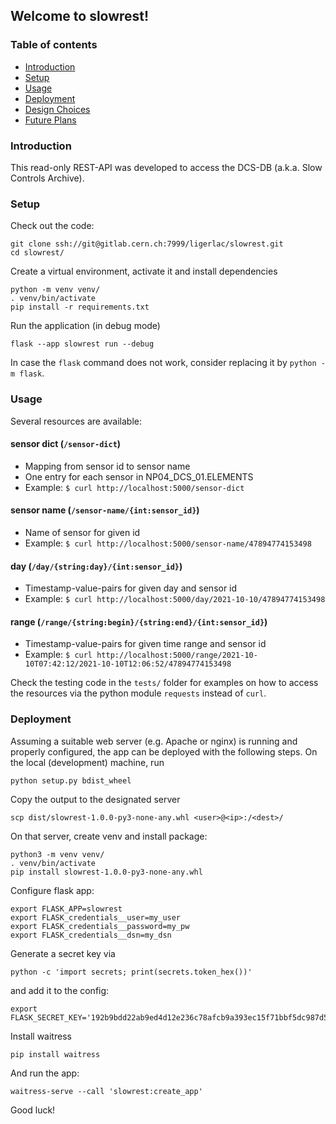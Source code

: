 ## Welcome to slowrest!
### Table of contents
* [Introduction](#introduction)
* [Setup](#setup)
* [Usage](#usage)
* [Deployment](#deployment)
* [Design Choices](#designchoices)
* [Future Plans](#futureplans)

### Introduction
This read-only REST-API was developed to access the DCS-DB (a.k.a. Slow Controls Archive).

### Setup
Check out the code:
```shell
git clone ssh://git@gitlab.cern.ch:7999/ligerlac/slowrest.git
cd slowrest/
```
Create a virtual environment, activate it and install dependencies
```shell
python -m venv venv/
. venv/bin/activate
pip install -r requirements.txt
```
Run the application (in debug mode)
```shell
flask --app slowrest run --debug
```
In case the ```flask``` command does not work, consider replacing it by
```python -m flask```. 


### Usage
Several resources are available:

#### sensor dict (```/sensor-dict```)
* Mapping from sensor id to sensor name
* One entry for each sensor in NP04_DCS_01.ELEMENTS
* Example: ```$ curl http://localhost:5000/sensor-dict```

#### sensor name (```/sensor-name/{int:sensor_id}```)
* Name of sensor for given id
* Example: ```$ curl http://localhost:5000/sensor-name/47894774153498```

#### day (```/day/{string:day}/{int:sensor_id}```)
* Timestamp-value-pairs for given day and sensor id
* Example: ```$ curl http://localhost:5000/day/2021-10-10/47894774153498```

#### range (```/range/{string:begin}/{string:end}/{int:sensor_id}```)
* Timestamp-value-pairs for given time range and sensor id
* Example: ```$ curl http://localhost:5000/range/2021-10-10T07:42:12/2021-10-10T12:06:52/47894774153498```

Check the testing code in the ```tests/``` folder for examples
on how to access the resources via the python module ```requests```
instead of ```curl```.


### Deployment
Assuming a suitable web server (e.g. Apache or nginx) is running
and properly configured, the app can be deployed with the
following steps. On the local (development) machine, run
```
python setup.py bdist_wheel
```
Copy the output to the designated server
```
scp dist/slowrest-1.0.0-py3-none-any.whl <user>@<ip>:/<dest>/
```
On that server, create venv and install package:
```
python3 -m venv venv/
. venv/bin/activate
pip install slowrest-1.0.0-py3-none-any.whl
```
Configure flask app:
```
export FLASK_APP=slowrest
export FLASK_credentials__user=my_user
export FLASK_credentials__password=my_pw
export FLASK_credentials__dsn=my_dsn
```
Generate a secret key via 
```
python -c 'import secrets; print(secrets.token_hex())'
```
and add it to the config:
```
export FLASK_SECRET_KEY='192b9bdd22ab9ed4d12e236c78afcb9a393ec15f71bbf5dc987d54727823bcbf'
```
Install waitress
```
pip install waitress
```
And run the app:
```
waitress-serve --call 'slowrest:create_app'
```
Good luck!
